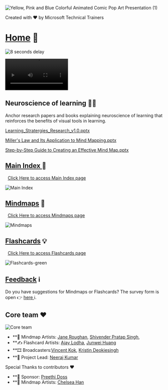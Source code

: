 ![Yellow, Pink and Blue Colorful Animated Comic Pop Art Presentation (1)](https://github.com/user-attachments/assets/931cbe95-9cb4-4ebf-be33-0c9bf2523288)


Created with ❤️ by Microsoft Technical Trainers

# <a href="README.md">Home</a> 🏡

![8 seconds delay](https://github.com/user-attachments/assets/7c216923-187e-4e5d-9134-384694a9676b)



<video width="200" controls autoplay loop>
  <source src="[brainwavemusic.mp4](https://github.com/user-attachments/assets/f0b97ffe-1269-4ec1-a8c9-073b0f24d7f6
)" type="video/mp4">
  Your browser does not support the video tag.
</video>


## Neuroscience of learning 👩‍🏫
Anchor research papers and books explaining neuroscience of learning that reinforces the benefits of visual tools in learning.

[Learning_Stratergies_Research_v1.0.pptx](https://github.com/user-attachments/files/18847484/Learning_Stratergies_Research_v1.0.pptx)

[Miller's Law and Its Application to Mind Mapping.pptx](https://github.com/user-attachments/files/18847488/Miller.s.Law.and.Its.Application.to.Mind.Mapping.pptx)

[Step-by-Step Guide to Creating an Effective Mind Map.pptx](https://github.com/user-attachments/files/18847495/Step-by-Step.Guide.to.Creating.an.Effective.Mind.Map.pptx)

## <a href="mainindex.md">Main Index </a> 📓

<div class="button-container">
  <a href="mainindex.md" class="comic-button">Click Here to access Main Index page </a>
</div>

![Main Index](https://github.com/user-attachments/assets/65ce9737-926a-4c1c-bee6-85186ec035c4)

## <a href="mindmap.md">Mindmaps</a> 🧠

<div class="button-container">
  <a href="mindmap.md" class="comic-button">Click Here to access Mindmaps page </a>
</div>



![Mindmaps](https://github.com/user-attachments/assets/a2e0d01d-1aaf-4e8a-9951-4ba4c741eab7)

## <a href="flashcards.md">Flashcards</a> 💡

<div class="button-container">
  <a href="flashcards.md" class="comic-button"> Click Here to access Flashcards page </a>
</div>



![Flashcards-green](https://github.com/user-attachments/assets/bc2378a4-7af6-4181-9ca5-8579d958962c)



## [Feedback](https://aka.ms/BrainwaveFeedback) ℹ️
Do you have suggestions for Mindmaps or Flashcards? The survey form is open 👉 [here ](https://aka.ms/BrainwaveFeedback)ℹ️.

## Core team ❤️

![Core team](https://github.com/user-attachments/assets/3c0637b9-af65-445b-84a1-a2cf0bde803f)


* **🎨 Mindmap Artists: [Jane Roughan](https://www.linkedin.com/in/jane-roughan/), [Shivender Pratap Singh](https://www.linkedin.com/in/shivender09071987/),
* **✍️ Flashcard Artists: [Ajay Lodha](https://www.linkedin.com/in/alodha100/), [Junwei Huang ](https://www.linkedin.com/in/wbpluto/)
* **🎞️ Broadcasters:[Vincent Kok](https://www.linkedin.com/in/vincekok/), [Kristin Deokiesingh](https://www.linkedin.com/in/sineaddeokiesingh/)
* **🙏 Project Lead: [Neeraj Kumar](https://www.linkedin.com/in/neerajtrainer/)

Special Thanks to contributors ❤️

* **🙏 Sponsor: [Preethi Doss](https://www.linkedin.com/in/preethidoss/)
* **🎨 Mindmap Artists: [Chelsea Han](https://www.linkedin.com/in/chelseabhan/) 

